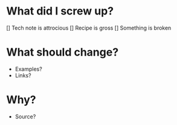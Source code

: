 # What did I screw up?

[] Tech note is attrocious
[] Recipe is gross
[] Something is broken

# What should change?
 - Examples?
 - Links?

# Why?
- Source?
